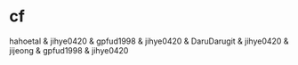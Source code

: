 # cf
hahoetal & jihye0420 & gpfud1998 & jihye0420 & DaruDarugit & jihye0420 & jijeong & gpfud1998 & jihye0420
